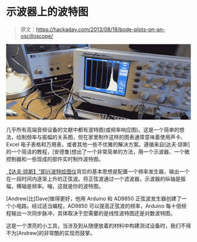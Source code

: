 # 示波器上的波特图

> 原文：<https://hackaday.com/2013/08/19/bode-plots-on-an-oscilloscope/>

![bode](img/9b15d2a9d7cad2affd04a998a9e990c7.png)

几乎所有高端音频设备的文献中都有波特图(或频率响应图)。这是一个简单的想法，绘制频率与振幅的关系图，但在家里制作这样的图表通常意味着使用声卡、Excel 电子表格和万用表，或者其他一些不优雅的解决方案。遵循来自[达夫·琼斯]的一个简洁的教程，[安德鲁]想出了一个非常简单的方法，用一个示波器、一个微控制器和一些现成的部件实时制作波特图。

[【达夫·琼斯】“即兴波特绘图仪](http://www.youtube.com/watch?v=uMH2hGvqhlE)背后的基本思想是配置一个频率发生器，输出一个在一段时间内逐渐上升的正弦波。将正弦波通过一个滤波器，示波器的纵轴是振幅，横轴是频率。嘣，这就是你的波特图。

[Andrew]比[Dave]做得更好，他用 Arduino 和 AD9850 正弦波发生器创建了一个小电路。经过适当编程，AD9850 可以提高正弦波的频率，Arduino 每十倍频程输出一次同步脉冲，具体取决于您需要的是线性波特图还是对数波特图。

这是一个漂亮的小工具，当涉及到从随便放着的材料中构建测试设备时，我们不得不为[Andrew]的非常酷的实现而鼓掌。